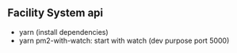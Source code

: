 **Facility System api**
----
* yarn (install dependencies)
* yarn pm2-with-watch: start with watch (dev purpose port 5000)
